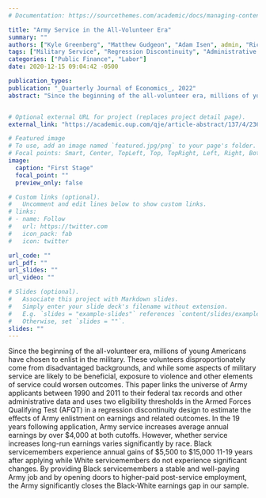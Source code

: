 ```yaml
---
# Documentation: https://sourcethemes.com/academic/docs/managing-content/

title: "Army Service in the All-Volunteer Era"
summary: ""
authors: ["Kyle Greenberg", "Matthew Gudgeon", "Adam Isen", admin, "Richard Patterson"]
tags: ["Military Service", "Regression Discontinuity", "Administrative Data", "Labor Market Returns"]
categories: ["Public Finance", "Labor"]
date: 2020-12-15 09:04:42 -0500

publication_types: 
publication: "_Quarterly Journal of Economics_, 2022"
abstract: "Since the beginning of the all-volunteer era, millions of young Americans have chosen to enlist in the military. These volunteers disproportionately come from disadvantaged backgrounds, and while some aspects of military service are likely to be beneficial, exposure to violence and other elements of service could worsen outcomes. This paper links the universe of Army applicants between 1990 and 2011 to their federal tax records and other administrative data and uses two eligibility thresholds in the Armed Forces Qualifying Test (AFQT) in a regression discontinuity design to estimate the effects of Army enlistment on earnings and related outcomes. In the 19 years following application, Army service increases average annual earnings by over $4,000 at both cutoffs. However, whether service increases long-run earnings varies significantly by race. Black servicemembers experience annual gains of $5,500 to $15,000 11-19 years after applying while White servicemembers do not experience significant changes. By providing Black servicemembers a stable and well-paying Army job and by opening doors to higher-paid post-service employment, the Army significantly closes the Black-White earnings gap in our sample."


# Optional external URL for project (replaces project detail page).
external_link: "https://academic.oup.com/qje/article-abstract/137/4/2363/6615487"

# Featured image
# To use, add an image named `featured.jpg/png` to your page's folder.
# Focal points: Smart, Center, TopLeft, Top, TopRight, Left, Right, BottomLeft, Bottom, BottomRight.
image:
  caption: "First Stage"
  focal_point: ""
  preview_only: false

# Custom links (optional).
#   Uncomment and edit lines below to show custom links.
# links:
# - name: Follow
#   url: https://twitter.com
#   icon_pack: fab
#   icon: twitter

url_code: ""
url_pdf: ""
url_slides: ""
url_video: ""

# Slides (optional).
#   Associate this project with Markdown slides.
#   Simply enter your slide deck's filename without extension.
#   E.g. `slides = "example-slides"` references `content/slides/example-slides.md`.
#   Otherwise, set `slides = ""`.
slides: ""
---
```

Since the beginning of the all-volunteer era, millions of young Americans have chosen to enlist in the military. These volunteers disproportionately come from disadvantaged backgrounds, and while some aspects of military service are likely to be beneficial, exposure to violence and other elements of service could worsen outcomes. This paper links the universe of Army applicants between 1990 and 2011 to their federal tax records and other administrative data and uses two eligibility thresholds in the Armed Forces Qualifying Test (AFQT) in a regression discontinuity design to estimate the effects of Army enlistment on earnings and related outcomes. In the 19 years following application, Army service increases average annual earnings by over $4,000 at both cutoffs. However, whether service increases long-run earnings varies significantly by race. Black servicemembers experience annual gains of $5,500 to $15,000 11-19 years after applying while White servicemembers do not experience significant changes. By providing Black servicemembers a stable and well-paying Army job and by opening doors to higher-paid post-service employment, the Army significantly closes the Black-White earnings gap in our sample.
